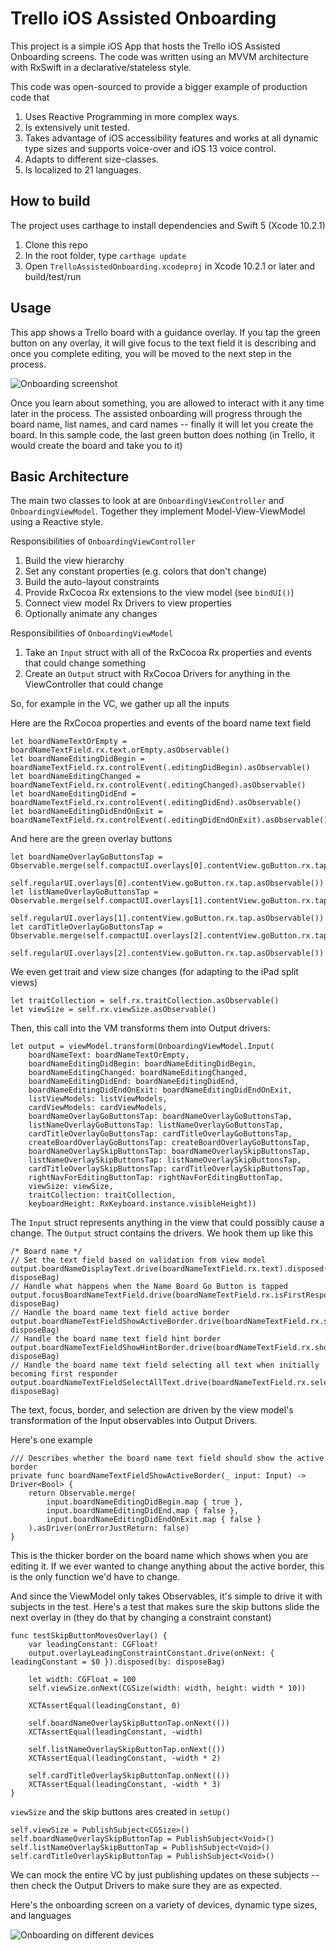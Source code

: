 Trello iOS Assisted Onboarding
==============================

This project is a simple iOS App that hosts the Trello iOS Assisted Onboarding screens. The code was written using
an MVVM architecture with RxSwift in a declarative/stateless style.

This code was open-sourced to provide a bigger example of production code that 

1. Uses Reactive Programming in more complex ways.
2. Is extensively unit tested.
3. Takes advantage of iOS accessibility features and works at all dynamic type sizes and supports voice-over and iOS 13 voice control.
4. Adapts to different size-classes.
5. Is localized to 21 languages.

How to build
------------

The project uses carthage to install dependencies and Swift 5 (Xcode 10.2.1)

1. Clone this repo
2. In the root folder, type `carthage update`
3. Open `TrelloAssistedOnboarding.xcodeproj` in Xcode 10.2.1 or later and build/test/run

Usage
-----

This app shows a Trello board with a guidance overlay. If you tap the green button on any overlay, it will give focus to the text field it is describing and once you complete editing, you will be moved to the next step in the process.

![Onboarding screenshot](README-images/tao-iphone.gif "Onboarding screenshot")

Once you learn about something, you are allowed to interact with it any time later in the process.  The assisted onboarding will progress through the board name, list names, and card names -- finally it will let you create the board.  In this sample code, the last green button does nothing (in Trello, it would create the board and take you to it)

Basic Architecture
------------------

The main two classes to look at are `OnboardingViewController` and `OnboardingViewModel`.  Together they implement Model-View-ViewModel using a Reactive style. 

Responsibilities of `OnboardingViewController`

1. Build the view hierarchy
2. Set any constant properties (e.g. colors that don't change)
3. Build the auto-layout constraints
4. Provide RxCocoa Rx extensions to the view model (see `bindUI()`)
5. Connect view model Rx Drivers to view properties
6. Optionally animate any changes

Responsibilities of `OnboardingViewModel`

1. Take an `Input` struct with all of the RxCocoa Rx properties and events that could change something
2. Create an `Output` struct with RxCocoa Drivers for anything in the ViewController that could change

So, for example in the VC, we gather up all the inputs

Here are the RxCocoa properties and events of the board name text field

```
let boardNameTextOrEmpty = boardNameTextField.rx.text.orEmpty.asObservable()
let boardNameEditingDidBegin = boardNameTextField.rx.controlEvent(.editingDidBegin).asObservable()
let boardNameEditingChanged = boardNameTextField.rx.controlEvent(.editingChanged).asObservable()
let boardNameEditingDidEnd = boardNameTextField.rx.controlEvent(.editingDidEnd).asObservable()
let boardNameEditingDidEndOnExit = boardNameTextField.rx.controlEvent(.editingDidEndOnExit).asObservable()
```

And here are the green overlay buttons

```
let boardNameOverlayGoButtonsTap = Observable.merge(self.compactUI.overlays[0].contentView.goButton.rx.tap.asObservable(),
                                                self.regularUI.overlays[0].contentView.goButton.rx.tap.asObservable())
let listNameOverlayGoButtonsTap = Observable.merge(self.compactUI.overlays[1].contentView.goButton.rx.tap.asObservable(),
                                                 self.regularUI.overlays[1].contentView.goButton.rx.tap.asObservable())
let cardTitleOverlayGoButtonsTap = Observable.merge(self.compactUI.overlays[2].contentView.goButton.rx.tap.asObservable(),
                                                self.regularUI.overlays[2].contentView.goButton.rx.tap.asObservable())
```

We even get trait and view size changes (for adapting to the iPad split views)

```
let traitCollection = self.rx.traitCollection.asObservable()
let viewSize = self.rx.viewSize.asObservable()
```

Then, this call into the VM transforms them into Output drivers:

```
let output = viewModel.transform(OnboardingViewModel.Input(
	boardNameText: boardNameTextOrEmpty,
	boardNameEditingDidBegin: boardNameEditingDidBegin,
	boardNameEditingChanged: boardNameEditingChanged,
	boardNameEditingDidEnd: boardNameEditingDidEnd,
	boardNameEditingDidEndOnExit: boardNameEditingDidEndOnExit,
	listViewModels: listViewModels,
	cardViewModels: cardViewModels,
	boardNameOverlayGoButtonsTap: boardNameOverlayGoButtonsTap,
	listNameOverlayGoButtonsTap: listNameOverlayGoButtonsTap,
	cardTitleOverlayGoButtonsTap: cardTitleOverlayGoButtonsTap,
	createBoardOverlayGoButtonsTap: createBoardOverlayGoButtonsTap,
	boardNameOverlaySkipButtonsTap: boardNameOverlaySkipButtonsTap,
	listNameOverlaySkipButtonsTap: listNameOverlaySkipButtonsTap,
	cardTitleOverlaySkipButtonsTap: cardTitleOverlaySkipButtonsTap,
	rightNavForEditingButtonTap: rightNavForEditingButtonTap,
	viewSize: viewSize,
	traitCollection: traitCollection,
	keyboardHeight: RxKeyboard.instance.visibleHeight))
```

The `Input` struct represents anything in the view that could possibly cause a change.  The `Output` struct contains the drivers. We hook them up like this


```
/* Board name */
// Set the text field based on validation from view model
output.boardNameDisplayText.drive(boardNameTextField.rx.text).disposed(by: disposeBag)
// Handle what happens when the Name Board Go Button is tapped
output.focusBoardNameTextField.drive(boardNameTextField.rx.isFirstResponder).disposed(by: disposeBag)
// Handle the board name text field active border
output.boardNameTextFieldShowActiveBorder.drive(boardNameTextField.rx.showBorder).disposed(by: disposeBag)
// Handle the board name text field hint border
output.boardNameTextFieldShowHintBorder.drive(boardNameTextField.rx.showHintBorder).disposed(by: disposeBag)
// Handle the board name text field selecting all text when initially becoming first responder
output.boardNameTextFieldSelectAllText.drive(boardNameTextField.rx.selectAll()).disposed(by: disposeBag)
```

The text, focus, border, and selection are driven by the view model's transformation of the Input observables into Output Drivers.


Here's one example


```
/// Describes whether the board name text field should show the active border
private func boardNameTextFieldShowActiveBorder(_ input: Input) -> Driver<Bool> {
    return Observable.merge(
        input.boardNameEditingDidBegin.map { true },
        input.boardNameEditingDidEnd.map { false },
        input.boardNameEditingDidEndOnExit.map { false }
    ).asDriver(onErrorJustReturn: false)
}
```

This is the thicker border on the board name which shows when you are editing it.  If we ever wanted to change anything about the active border, this is the only function we'd have to change.


And since the ViewModel only takes Observables, it's simple to drive it with subjects in the test.  Here's a test that makes sure the skip buttons slide the next overlay in (they do that by changing a constraint constant)

```
func testSkipButtonMovesOverlay() {
    var leadingConstant: CGFloat!
    output.overlayLeadingConstraintConstant.drive(onNext: { leadingConstant = $0 }).disposed(by: disposeBag)

    let width: CGFloat = 100
    self.viewSize.onNext(CGSize(width: width, height: width * 10))

    XCTAssertEqual(leadingConstant, 0)

    self.boardNameOverlaySkipButtonTap.onNext(())
    XCTAssertEqual(leadingConstant, -width)

    self.listNameOverlaySkipButtonTap.onNext(())
    XCTAssertEqual(leadingConstant, -width * 2)

    self.cardTitleOverlaySkipButtonTap.onNext(())
    XCTAssertEqual(leadingConstant, -width * 3)
}
```

`viewSize` and the skip buttons ares created in `setUp()` 

```
self.viewSize = PublishSubject<CGSize>()
self.boardNameOverlaySkipButtonTap = PublishSubject<Void>()
self.listNameOverlaySkipButtonTap = PublishSubject<Void>()
self.cardTitleOverlaySkipButtonTap = PublishSubject<Void>()
```

We can mock the entire VC by just publishing updates on these subjects -- then check the Output Drivers to make sure they are as expected.

Here's the onboarding screen on a variety of devices, dynamic type sizes, and languages

![Onboarding on different devices](README-images/tao-sims.png "Onboarding on different devices")